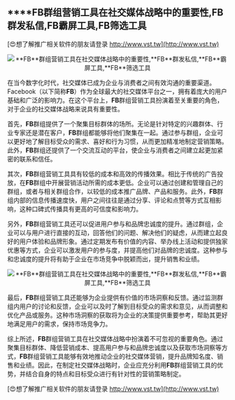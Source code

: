 ## ****FB**群组营销工具在社交媒体战略中的重要性,**FB**群发私信,**FB**霸屏工具,**FB**筛选工具**

[😍想了解推广相关软件的朋友请登录 http://www.vst.tw](http://www.vst.tw)

 <center><img src="https://vst.tw/MP4/tuiguang/png/8.png" alt="**FB**群组营销工具在社交媒体战略中的重要性,**FB**群发私信,**FB**霸屏工具,**FB**筛选工具"></center>

在当今数字化时代，社交媒体已成为企业与消费者之间有效沟通的重要渠道。Facebook（以下简称**FB**）作为全球最大的社交媒体平台之一，拥有着庞大的用户基础和广泛的影响力。在这个平台上，**FB**群组营销工具扮演着至关重要的角色，对于企业的社交媒体战略来说具有重要性。

首先，**FB**群组提供了一个聚集目标群体的场所。无论是针对特定的兴趣群体、行业专家还是潜在客户，**FB**群组都能够将他们聚集在一起。通过参与群组，企业可以更好地了解目标受众的需求、喜好和行为习惯，从而更加精准地制定营销策略。此外，**FB**群组还提供了一个交流互动的平台，使企业与消费者之间建立起更加紧密的联系和信任。

其次，**FB**群组营销工具具有较低的成本和高效的传播效果。相比于传统的广告投放，在**FB**群组中开展营销活动所需的成本更低。企业可以通过创建和管理自己的群组，或者与相关群组合作，以较低的成本推广品牌、产品和服务。此外，**FB**群组内部的信息传播速度快，用户之间往往是通过分享、评论和点赞等方式互相影响，这种口碑式传播具有更高的可信度和影响力。

另外，**FB**群组营销工具还可以促进用户参与和品牌忠诚度的提升。通过群组，企业可以与用户进行直接的互动，回答他们的问题、解决他们的疑虑，从而建立起良好的用户体验和品牌形象。通过定期发布有价值的内容、举办线上活动和提供独家优惠等方式，企业可以激发用户的参与度，并提高他们对品牌的忠诚度。这种参与和忠诚度的提升将有助于企业在市场竞争中脱颖而出，提升销售和业绩。

 <center><img src="https://vst.tw/MP4/tuiguang/png/3.png" alt="**FB**群组营销工具在社交媒体战略中的重要性,**FB**群发私信,**FB**霸屏工具,**FB**筛选工具"></center>

最后，**FB**群组营销工具还能够为企业提供有价值的市场洞察和反馈。通过监测群组内用户的讨论和反馈，企业可以及时了解到目标受众的需求和意见，从而调整和优化产品或服务。这种市场洞察的获取将为企业的决策提供重要参考，帮助其更好地满足用户的需求，保持市场竞争力。

综上所述，**FB**群组营销工具在社交媒体战略中扮演着不可忽视的重要角色。通过聚集目标群体、降低营销成本、提高用户参与和品牌忠诚度以及获取市场洞察等方式，**FB**群组营销工具能够有效地推动企业的社交媒体营销，提升品牌知名度、销售和业绩。因此，在制定社交媒体战略时，企业应充分利用**FB**群组营销工具的优势，并结合自身的特点和目标受众进行有针对性的营销策略制定。

[😍想了解推广相关软件的朋友请登录 http://www.vst.tw](http://www.vst.tw)



